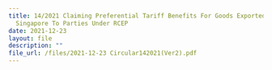 ```yaml
---
title: 14/2021 Claiming Preferential Tariff Benefits For Goods Exported From
  Singapore To Parties Under RCEP
date: 2021-12-23
layout: file
description: ""
file_url: /files/2021-12-23 Circular142021(Ver2).pdf
---
```



